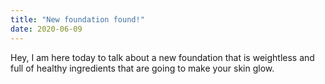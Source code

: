 ```yaml
---
title: "New foundation found!"
date: 2020-06-09
---
```


Hey, I am here today to talk about a new foundation that is weightless and full of healthy ingredients that are going to make your skin glow.
